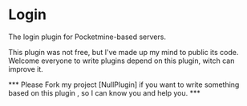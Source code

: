 # Login
The login plugin for Pocketmine-based servers.

This plugin was not free, but I've made up my mind to public its code.
Welcome everyone to write plugins depend on this plugin, witch can improve it.

*** Please Fork my project [NullPlugin] if you want to write something based on this plugin , so I can know you and help you. ***
